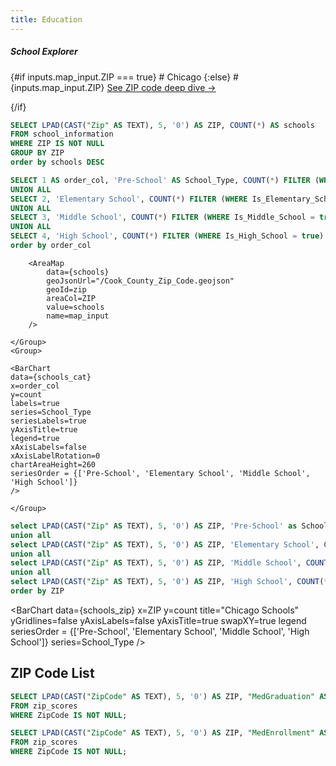 ```yaml
---
title: Education
---
```



##### School Explorer

{#if inputs.map_input.ZIP === true}
    # Chicago
{:else}
    # {inputs.map_input.ZIP}
    [See ZIP code deep dive &rarr;](./{inputs.map_input.ZIP})

{/if}

```sql schools
SELECT LPAD(CAST("Zip" AS TEXT), 5, '0') AS ZIP, COUNT(*) AS schools
FROM school_information
WHERE ZIP IS NOT NULL
GROUP BY ZIP
order by schools DESC
```
```sql schools_cat
SELECT 1 AS order_col, 'Pre-School' AS School_Type, COUNT(*) FILTER (WHERE Is_Pre_School = true) AS count FROM school_information WHERE (LPAD(CAST("Zip" AS TEXT), 5, '0') = '${inputs.map_input.ZIP}' OR '${inputs.map_input.ZIP}' = 'true') 
UNION ALL
SELECT 2, 'Elementary School', COUNT(*) FILTER (WHERE Is_Elementary_School = true) FROM school_information WHERE (LPAD(CAST("Zip" AS TEXT), 5, '0') = '${inputs.map_input.ZIP}' OR '${inputs.map_input.ZIP}' = 'true')
UNION ALL
SELECT 3, 'Middle School', COUNT(*) FILTER (WHERE Is_Middle_School = true) FROM school_information WHERE (LPAD(CAST("Zip" AS TEXT), 5, '0') = '${inputs.map_input.ZIP}' OR '${inputs.map_input.ZIP}' = 'true')
UNION ALL
SELECT 4, 'High School', COUNT(*) FILTER (WHERE Is_High_School = true) FROM school_information WHERE (LPAD(CAST("Zip" AS TEXT), 5, '0') = '${inputs.map_input.ZIP}' OR '${inputs.map_input.ZIP}' = 'true')
order by order_col
```

<Grid cols=2>
    <Group>


        <AreaMap
            data={schools}
            geoJsonUrl="/Cook_County_Zip_Code.geojson"
            geoId=zip
            areaCol=ZIP
            value=schools
            name=map_input
        />

    </Group>
    <Group>

    <BarChart
    data={schools_cat}
    x=order_col
    y=count
    labels=true
    series=School_Type
    seriesLabels=true
    yAxisTitle=true
    legend=true
    xAxisLabels=false
    xAxisLabelRotation=0
    chartAreaHeight=260
    seriesOrder = {['Pre-School', 'Elementary School', 'Middle School', 'High School']}
    />

    </Group>
</Grid>

```sql schools_zip
select LPAD(CAST("Zip" AS TEXT), 5, '0') AS ZIP, 'Pre-School' as School_Type, COUNT(*) FILTER (WHERE Is_Pre_School = true) AS count from school_information group by ZIP
union all
select LPAD(CAST("Zip" AS TEXT), 5, '0') AS ZIP, 'Elementary School', COUNT(*) FILTER (WHERE Is_Elementary_School = true) from school_information group by ZIP
union all
select LPAD(CAST("Zip" AS TEXT), 5, '0') AS ZIP, 'Middle School', COUNT(*) FILTER (WHERE Is_Middle_School = true) from school_information group by ZIP
union all
select LPAD(CAST("Zip" AS TEXT), 5, '0') AS ZIP, 'High School', COUNT(*) FILTER (WHERE Is_High_School = true) from school_information group by ZIP
order by ZIP
```


<BarChart
    data={schools_zip}
    x=ZIP
    y=count
    title="Chicago Schools"
    yGridlines=false
    yAxisLabels=false
    yAxisTitle=true
    swapXY=true
    legend
    seriesOrder = {['Pre-School', 'Elementary School', 'Middle School', 'High School']}
    series=School_Type
/>

## ZIP Code List

<DataTable data={schools} link=ZIP>
    <Column id=ZIP/>
    <Column id=schools contentType=colorscale/>
</DataTable>

 ```sql medGraduation
SELECT LPAD(CAST("ZipCode" AS TEXT), 5, '0') AS ZIP, "MedGraduation" AS "Median Graduation Rate of High Schools"
FROM zip_scores
WHERE ZipCode IS NOT NULL;
```

<AreaMap
   data={medGraduation}
   geoJsonUrl="/Cook_County_Zip_Code.geojson"
   geoId=zip
   areaCol=ZIP
   value="Median Graduation Rate of High Schools"
   title="Median Graduation Rate of High Schools"
/>

 ```sql medEnrollment
SELECT LPAD(CAST("ZipCode" AS TEXT), 5, '0') AS ZIP, "MedEnrollment" AS "Median Enrollment in Colleges" 
FROM zip_scores
WHERE ZipCode IS NOT NULL;
```

<AreaMap
   data={medEnrollment}
   geoJsonUrl="/Cook_County_Zip_Code.geojson"
   geoId=zip
   areaCol=ZIP
   value="Median Enrollment in Colleges" 
   title="Median Enrollment in Colleges" 
/>